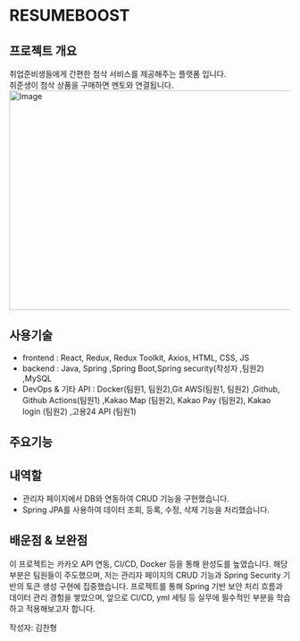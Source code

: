 # RESUMEBOOST

## 프로젝트 개요
취업준비생들에게 간편한 첨삭 서비스를 제공해주는 플랫폼 입니다.  
취준생이 첨삭 상품을 구매하면 멘토와 연결됩니다.
<img width="800" height="393" alt="Image" src="https://github.com/user-attachments/assets/975ddf33-3c46-4a88-805b-108a13d21dea" />
## 사용기술
- frontend : React, Redux, Redux Toolkit, Axios, HTML, CSS, JS
- backend : Java, Spring ,Spring Boot,Spring security(작성자 ,팀원2) ,MySQL
- DevOps & 기타 API : Docker(팀원1, 팀원2),Git AWS(팀원1, 팀원2) ,Github, Github Actions(팀원1) ,Kakao Map (팀원2), Kakao Pay (팀원2), Kakao login (팀원2) ,고용24 API (팀원1)

## 주요기능

## 내역할
- 관리자 페이지에서 DB와 연동하여 CRUD 기능을 구현했습니다.
- Spring JPA를 사용하여 데이터 조회, 등록, 수정, 삭제 기능을 처리했습니다.
## 배운점 & 보완점
이 프로젝트는 카카오 API 연동, CI/CD, Docker 등을 통해 완성도를 높였습니다. 해당 부분은 팀원들이 주도했으며, 저는 관리자 페이지의 CRUD 기능과 Spring Security 기반의 토큰 생성 구현에 집중했습니다. 프로젝트를 통해 Spring 기반 보안 처리 흐름과 데이터 관리 경험을 쌓았으며, 앞으로 CI/CD, yml 세팅 등 실무에 필수적인 부분을 학습하고 적용해보고자 합니다.


작성자: 김찬형
